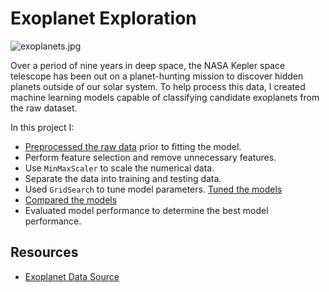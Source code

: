 # Exoplanet Exploration

![exoplanets.jpg](Images/exoplanets.jpg)

Over a period of nine years in deep space, the NASA Kepler space telescope has been out on a planet-hunting mission to discover hidden planets outside of our solar system.  To help process this data, I created machine learning models capable of classifying candidate exoplanets from the raw dataset.

In this project I:

* [Preprocessed the raw data](#Preprocessing) prior to fitting the model.
* Perform feature selection and remove unnecessary features.
* Use `MinMaxScaler` to scale the numerical data.
* Separate the data into training and testing data.
* Used `GridSearch` to tune model parameters. [Tuned the models](#Tune-Model-Parameters)
* [Compared the models](#Evaluate-Model-Performance)
* Evaluated model performance to determine the best model performance.


## Resources

* [Exoplanet Data Source](https://www.kaggle.com/nasa/kepler-exoplanet-search-results)

